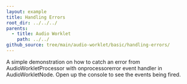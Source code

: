 ```yaml
---
layout: example
title: Handling Errors
root_dir: ../../../
parents:
  - title: Audio Worklet
    path: ../../
github_source: tree/main/audio-worklet/basic/handling-errors/
---
```


A simple demonstration on how to catch an error from AudioWorkletProcessor with
onprocessorerror event handler in AudioWorkletNode. Open up the console to see
the events being fired.

<div id="demo-runner"></div>
<script src="app.js" type="module"></script>
